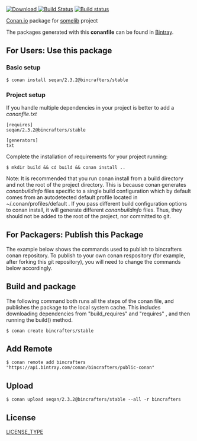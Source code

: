 [ ![Download](https://api.bintray.com/packages/bincrafters/public-conan/seqan%3Abincrafters/images/download.svg) ](https://bintray.com/bincrafters/public-conan/seqan%3Abincrafters/_latestVersion)
[![Build Status](https://travis-ci.org/bincrafters/conan-seqan.svg?branch=stable%2F0.0.0)](https://travis-ci.org/bincrafters/conan-seqan)
[![Build status](https://ci.appveyor.com/api/projects/status/sxs9n6vb8nqa92l5?svg=true)](https://ci.appveyor.com/project/BinCrafters/conan-seqan)

[Conan.io](https://conan.io) package for [somelib](https://github.com/seqan/seqan) project

The packages generated with this **conanfile** can be found in [Bintray](https://bintray.com/bincrafters/public-conan/seqan%3Abincrafters).

## For Users: Use this package

### Basic setup

    $ conan install seqan/2.3.2@bincrafters/stable

### Project setup

If you handle multiple dependencies in your project is better to add a *conanfile.txt*

    [requires]
    seqan/2.3.2@bincrafters/stable

    [generators]
    txt

Complete the installation of requirements for your project running:

    $ mkdir build && cd build && conan install ..

Note: It is recommended that you run conan install from a build directory and not the root of the project directory.  This is because conan generates *conanbuildinfo* files specific to a single build configuration which by default comes from an autodetected default profile located in ~/.conan/profiles/default .  If you pass different build configuration options to conan install, it will generate different *conanbuildinfo* files.  Thus, they should not be added to the root of the project, nor committed to git.

## For Packagers: Publish this Package

The example below shows the commands used to publish to bincrafters conan repository. To publish to your own conan respository (for example, after forking this git repository), you will need to change the commands below accordingly.

## Build and package

The following command both runs all the steps of the conan file, and publishes the package to the local system cache.  This includes downloading dependencies from "build_requires" and "requires" , and then running the build() method.

    $ conan create bincrafters/stable

## Add Remote

    $ conan remote add bincrafters "https://api.bintray.com/conan/bincrafters/public-conan"

## Upload

    $ conan upload seqan/2.3.2@bincrafters/stable --all -r bincrafters

## License
[LICENSE_TYPE](LICENSE)
